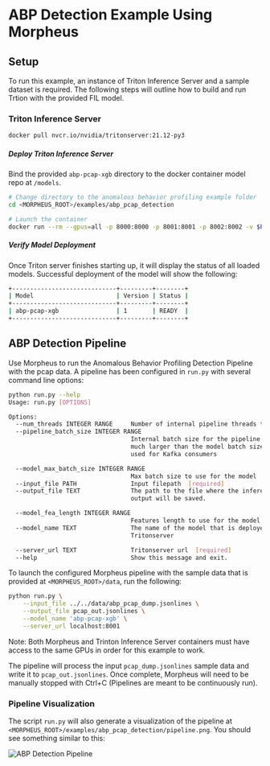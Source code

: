 <!--
SPDX-FileCopyrightText: Copyright (c) 2021, NVIDIA CORPORATION & AFFILIATES. All rights reserved.
SPDX-License-Identifier: Apache-2.0

Licensed under the Apache License, Version 2.0 (the "License");
you may not use this file except in compliance with the License.
You may obtain a copy of the License at

http://www.apache.org/licenses/LICENSE-2.0

Unless required by applicable law or agreed to in writing, software
distributed under the License is distributed on an "AS IS" BASIS,
WITHOUT WARRANTIES OR CONDITIONS OF ANY KIND, either express or implied.
See the License for the specific language governing permissions and
limitations under the License.
-->

# ABP Detection Example Using Morpheus


## Setup
To run this example, an instance of Triton Inference Server and a sample dataset is required. The following steps will outline how to build and run Trtion with the provided FIL model.

### Triton Inference Server
```bash
docker pull nvcr.io/nvidia/tritonserver:21.12-py3
```

##### Deploy Triton Inference Server

Bind the provided `abp-pcap-xgb` directory to the docker container model repo at `/models`.

```bash
# Change directory to the anomalous behavior profiling example folder
cd <MORPHEUS_ROOT>/examples/abp_pcap_detection

# Launch the container
docker run --rm --gpus=all -p 8000:8000 -p 8001:8001 -p 8002:8002 -v $PWD/models/abp-pcap-xgb:/models/abp-pcap-xgb --name tritonserver nvcr.io/nvidia/tritonserver:21.12-py3 tritonserver --model-repository=/models --exit-on-error=false --model-control-mode=poll --repository-poll-secs=30
```

##### Verify Model Deployment
Once Triton server finishes starting up, it will display the status of all loaded models. Successful deployment of the model will show the following:

```bash
+-----------------------------+---------+--------+
| Model                       | Version | Status |
+-----------------------------+---------+--------+
| abp-pcap-xgb                | 1       | READY  |
+-----------------------------+---------+--------+
```

## ABP Detection Pipeline
Use Morpheus to run the Anomalous Behavior Profiling Detection Pipeline with the pcap data. A pipeline has been configured in `run.py` with several command line options:

```bash
python run.py --help
Usage: run.py [OPTIONS]

Options:
  --num_threads INTEGER RANGE     Number of internal pipeline threads to use
  --pipeline_batch_size INTEGER RANGE
                                  Internal batch size for the pipeline. Can be
                                  much larger than the model batch size. Also
                                  used for Kafka consumers

  --model_max_batch_size INTEGER RANGE
                                  Max batch size to use for the model
  --input_file PATH               Input filepath  [required]
  --output_file TEXT              The path to the file where the inference
                                  output will be saved.

  --model_fea_length INTEGER RANGE
                                  Features length to use for the model
  --model_name TEXT               The name of the model that is deployed on
                                  Tritonserver

  --server_url TEXT               Tritonserver url  [required]
  --help                          Show this message and exit.
```

To launch the configured Morpheus pipeline with the sample data that is provided at `<MORPHEUS_ROOT>/data`, run the following:

```bash
python run.py \
	--input_file ../../data/abp_pcap_dump.jsonlines \
	--output_file pcap_out.jsonlines \
	--model_name 'abp-pcap-xgb' \
	--server_url localhost:8001
```
Note: Both Morpheus and Trinton Inference Server containers must have access to the same GPUs in order for this example to work.

The pipeline will process the input `pcap_dump.jsonlines` sample data and write it to `pcap_out.jsonlines`. Once complete, Morpheus will need to be manually stopped with Ctrl+C (Pipelines are meant to be continuously run).

### Pipeline Visualization

The script `run.py` will also generate a visualization of the pipeline at `<MORPHEUS_ROOT>/examples/abp_pcap_detection/pipeline.png`. You should see something similar to this:

![ABP Detection Pipeline](img/abp_pcap_detection.png)
